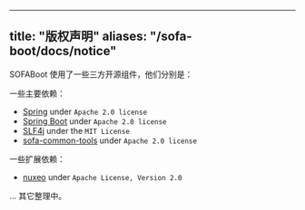 
---
title: "版权声明"
aliases: "/sofa-boot/docs/notice"
---


SOFABoot 使用了一些三方开源组件，他们分别是：

一些主要依赖：

- [Spring](https://github.com/spring-projects/spring-framework) under `Apache 2.0 license`
- [Spring Boot](https://github.com/spring-projects/spring-boot) under `Apache 2.0 license`
- [SLF4j](https://github.com/qos-ch/slf4j) under the `MIT License`
- [sofa-common-tools](https://github.com/sofastack/sofa-common-tools) under `Apache 2.0 license`

一些扩展依赖：

- [nuxeo](https://github.com/nuxeo/nuxeo) under `Apache License, Version 2.0`

... 其它整理中。
